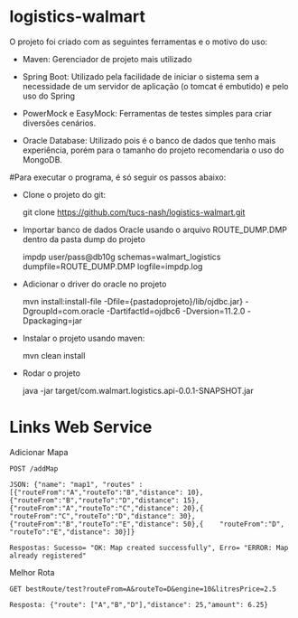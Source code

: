 # logistics-walmart

O projeto foi criado com as seguintes ferramentas e o motivo do uso:

- Maven: Gerenciador de projeto mais utilizado

- Spring Boot: Utilizado pela facilidade de iniciar o sistema sem a necessidade de um servidor de aplicação (o tomcat é embutido) e pelo uso do Spring

- PowerMock e EasyMock: Ferramentas de testes simples para criar diversões cenários.

- Oracle Database: Utilizado pois é o banco de dados que tenho mais experiência, porém para o tamanho do projeto recomendaria o uso do MongoDB.


#Para executar o programa, é só seguir os passos abaixo:

- Clone o projeto do git: 

	git clone https://github.com/tucs-nash/logistics-walmart.git

- Importar banco de dados Oracle usando o arquivo ROUTE_DUMP.DMP dentro da pasta dump do projeto

	impdp user/pass@db10g schemas=walmart_logistics dumpfile=ROUTE_DUMP.DMP logfile=impdp.log

- Adicionar o driver do oracle no projeto

	mvn install:install-file -Dfile={pastadoprojeto}/lib/ojdbc.jar} -DgroupId=com.oracle -DartifactId=ojdbc6 -Dversion=11.2.0 -Dpackaging=jar

- Instalar o projeto usando maven:

	mvn clean install

- Rodar o projeto

	java -jar target/com.walmart.logistics.api-0.0.1-SNAPSHOT.jar

# Links Web Service
 Adicionar Mapa
 	
 	POST /addMap
 
 	JSON: {"name": "map1", "routes" : [{"routeFrom":"A","routeTo":"B","distance": 10},{"routeFrom":"B","routeTo":"D","distance": 15},{"routeFrom":"A","routeTo":"C","distance": 20},{   "routeFrom":"C","routeTo":"D","distance": 30},{"routeFrom":"B","routeTo":"E","distance": 50},{    "routeFrom":"D", "routeTo":"E","distance": 30}]}
 
 	Respostas: Sucesso= "OK: Map created successfully", Erro= "ERROR: Map already registered"
 
 Melhor Rota
 
 	GET bestRoute/test?routeFrom=A&routeTo=D&engine=10&litresPrice=2.5
 	
 	Resposta: {"route": ["A","B","D"],"distance": 25,"amount": 6.25}	